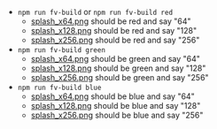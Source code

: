 * `npm run fv-build` or `npm run fv-build red`
  * [splash_x64.png](./src/splash_x64.png) should be red and say "64"
  * [splash_x128.png](./src/splash_x128.png) should be red and say "128"
  * [splash_x256.png](./src/splash_x256.png) should be red and say "256"
* `npm run fv-build green`
  * [splash_x64.png](./src/splash_x64.png) should be green and say "64"
  * [splash_x128.png](./src/splash_x128.png) should be green and say "128"
  * [splash_x256.png](./src/splash_x256.png) should be green and say "256"
* `npm run fv-build blue`
  * [splash_x64.png](./src/splash_x64.png) should be blue and say "64"
  * [splash_x128.png](./src/splash_x128.png) should be blue and say "128"
  * [splash_x256.png](./src/splash_x256.png) should be blue and say "256"